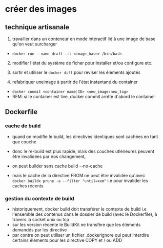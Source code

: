# créer des images

## technique artisanale

1. travailler dans un conteneur en mode intéractif lié à une image de base qu'on veut surcharger
  * `docker run --name draft -it <image_base> /bin/bash`

2. modifier l'état du système de ficher pour installer et/ou configure etc.

3. sortir et utiliser le `docker diff` pour reviser les élements ajoutés

4. refabriquer uneimage à partir de l'état instantané du container
  * `docker commit <container name|ID> <new_image:new_tag>`
  * REM: si le container est live, docker commit arrête d'abord le container

## Dockerfile

### cache de build

* quand on modifie le build, les directives identiques sont cachées en tant que couche
* donc le re-build est plus rapide, mais des couches utlérieures peuvent être invalidées par nos changement,

* on peut builder sans cache build --no-cache
* mais le cache de la directive FROM ne peut être invalidée qu'avec `docker buildx prune -a --filter "until=xxm"` i.e pour invalider les caches récents

### gestion du contexte de build

* historiquement, docker build doit transférer le contexte de build i.e l'ensemble des contenus dans le dossier de build (avec le Dockerfile), à travers la socket unix ou tcp
* sur les version récente le BuildKit ne transfère que les éléments demandés par les directive
* par contre on peut utiliser un fichier .dockerignore qui peut interdire certains éléments pour les directive COPY et / ou ADD
